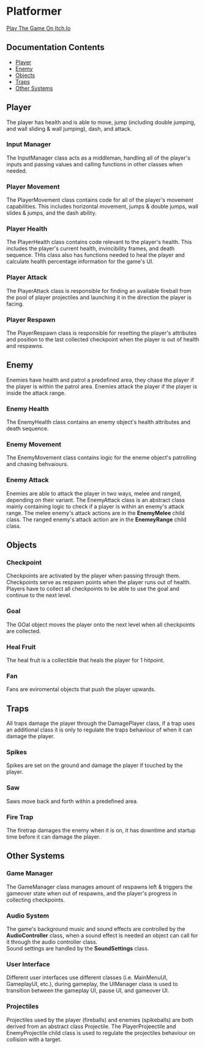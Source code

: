 # Platformer
[Play The Game On Itch.Io](https://mickkers.itch.io/platformer)
## Documentation Contents
- [Player](#player)
- [Enemy](#enemy)
- [Objects](#objects)
- [Traps](#traps)
- [Other Systems](#other-systems)
## Player
The player has health and is able to move, jump (including double jumping, and wall sliding & wall jumping), dash, and attack.
### Input Manager
The InputManager class acts as a middleman, handling all of the player's inputs and passing values and calling functions in other classes when needed.
### Player Movement
The PlayerMovement class contains code for all of the player's movement capabilities. This includes horizontal movement, jumps & double jumps, wall slides & jumps, and the dash ability.
### Player Health
The PlayerHealth class contains code relevant to the player's health. This includes the player's current health, invincibility frames, and death sequence. THis class also has functions needed to heal the player and calculate health percentage information for the game's UI.
### Player Attack
The PlayerAttack class is responsible for finding an available fireball from the pool of player projectiles and launching it in the direction the player is facing.
### Player Respawn
The PlayerRespawn class is responsible for resetting the player's attributes and position to the last collected checkpoint when the player is out of health and respawns.
## Enemy
Enemies have health and patrol a predefined area, they chase the player if the player is within the patrol area. Enemies attack the player if the player is inside the attack range.
### Enemy Health
The EnemyHealth class contains an enemy object's health attributes and death sequence.
### Enemy Movement
The EnemyMovement class contains logic for the eneme object's patrolling and chasing behvaiours.
### Enemy Attack
Enemies are able to attack the player in two ways, melee and ranged, depending on their variant. The EnemyAttack class is an abstract class mainly containing logic to check if a player is within an enemy's attack range. The melee enemy's attack actions are in the **EnemyMelee** child class. The ranged enemy's attack action are in the **EnemeyRange** child class.
## Objects
### Checkpoint
Checkpoints are activated by the player when passing through them. Checkpoints serve as respawn points when the player runs out of health. Players have to collect all checkpoints to be able to use the goal and continue to the next level.
### Goal
The GOal object moves the player onto the next level when all checkpoints are collected.
### Heal Fruit
The heal fruit is a collectible that heals the player for 1 hitpoint.
### Fan
Fans are eviromental objects that push the player upwards.
## Traps
All traps damage the player through the DamagePlayer class, if a trap uses an additional class it is only to regulate the traps behaviour of when it can damage the player.
### Spikes
Spikes are set on the ground and damage the player if touched by the player.
### Saw
Saws move back and forth within a predefined area.
### Fire Trap
The firetrap damages the enemy when it is on, it has downtime and startup time before it can damage the player.
## Other Systems
### Game Manager
The GameManager class manages amount of respawns left & triggers the gameover state when out of respawns, and the player's progress in collecting checkpoints.
### Audio System
The game's background music and sound effects are controlled by the **AudioController** class, when a sound effect is needed an object can call for it through the audio controller class. 
<br>
Sound settings are handled by the **SoundSettings** class.
### User Interface
Different user interfaces use different classes (i.e. MainMenuUI, GameplayUI, etc.), during gameplay, the UIManager class is used to transition between the gameplay UI, pause UI, and gameover UI.
### Projectiles
Projectiles used by the player (fireballs) and enemies (spikeballs) are both derived from an abstract class Projectile. The PlayerProjeectile and EnemyProjectile child class is used to regulate the projectiles behaviour on collision with a target.
